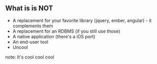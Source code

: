 ##  What is is NOT

* A replacement for your favorite library (jquery, ember, angular) - it complements them
* A replacement for an RDBMS (if you still use those)
* A native application (there's a iOS port)
* An end-user tool
* Uncool

note:
    It's cool cool cool
